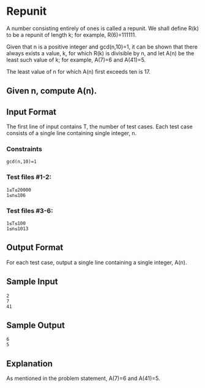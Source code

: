 # Repunit

A number consisting entirely of ones is called a repunit. We shall define R(k) to be a repunit of length k; for example, R(6)=111111.

Given that n is a positive integer and gcd(n,10)=1, it can be shown that there always exists a value, k, for which R(k) is divisible by n, and let A(n) be the least such value of k; for example, A(7)=6 and A(41)=5.

The least value of n for which A(n) first exceeds ten is 17.

## Given n, compute A(n).

## Input Format

The first line of input contains T, the number of test cases.
Each test case consists of a single line containing single integer, n.

### Constraints
	gcd(n,10)=1

### Test files #1-2: 
	1≤T≤20000 
	1≤n≤106

### Test files #3-6: 
	1≤T≤100 
	1≤n≤1013

## Output Format

For each test case, output a single line containing a single integer, A(n).

## Sample Input
	2
	7
	41

## Sample Output
	6
	5

## Explanation
As mentioned in the problem statement, A(7)=6 and A(41)=5.

